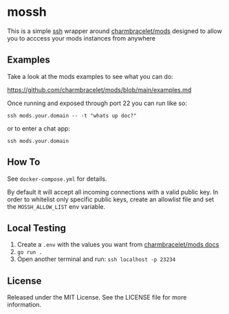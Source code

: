 # mossh                                                                   
                                                                     
This is a simple [ssh](https://github.com/charmbracelet/wish) wrapper around [charmbracelet/mods](https://github.com/charmbracelet/mods) designed to allow you to acccess your mods instances from anywhere

## Examples
Take a look at the mods examples to see what you can do:

https://github.com/charmbracelet/mods/blob/main/examples.md

Once running and exposed through port 22 you can run like so:

```
ssh mods.your.domain -- -t "whats up doc?"
```

or to enter a chat app:
```
ssh mods.your.domain
```

## How To                                         
See `docker-compose.yml` for details. 

By default it will accept all incoming connections with a valid public key. In order to whitelist only specific public keys, create an allowlist file and set the `MOSSH_ALLOW_LIST` env variable. 


## Local Testing
1. Create a `.env` with the values you want from [charmbracelet/mods docs](https://github.com/charmbracelet/mods)
2. `go run .`
3. Open another terminal and run: `ssh localhost -p 23234`


## License                                                             
Released under the MIT License. See the  LICENSE  file for more  
information.